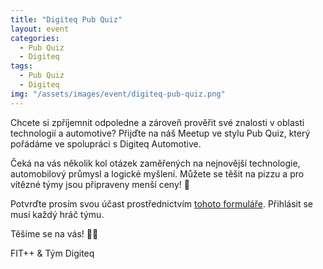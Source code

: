 ```yaml
---
title: "Digiteq Pub Quiz"
layout: event
categories:
  - Pub Quiz
  - Digiteq
tags:
  - Pub Quiz
  - Digiteq
img: "/assets/images/event/digiteq-pub-quiz.png"
---
```


Chcete si zpříjemnit odpoledne a zároveň prověřit své znalosti v oblasti technologií a automotive? Přijďte na náš Meetup ve stylu Pub Quiz, který pořádáme ve spolupráci s Digiteq Automotive.

Čeká na vás několik kol otázek zaměřených na nejnovější technologie, automobilový průmysl a logické myšlení. Můžete se těšit na pizzu a pro vítězné týmy jsou připraveny menší ceny! 🍕

Potvrďte prosím svou účast prostřednictvím [tohoto formuláře](https://www.survio.com/survey/q/D6T1J2E6X5H4R1I5O). Přihlásit se musí každý hráč týmu.

Těšíme se na vás! 💙💛

FIT++ & Tým Digiteq